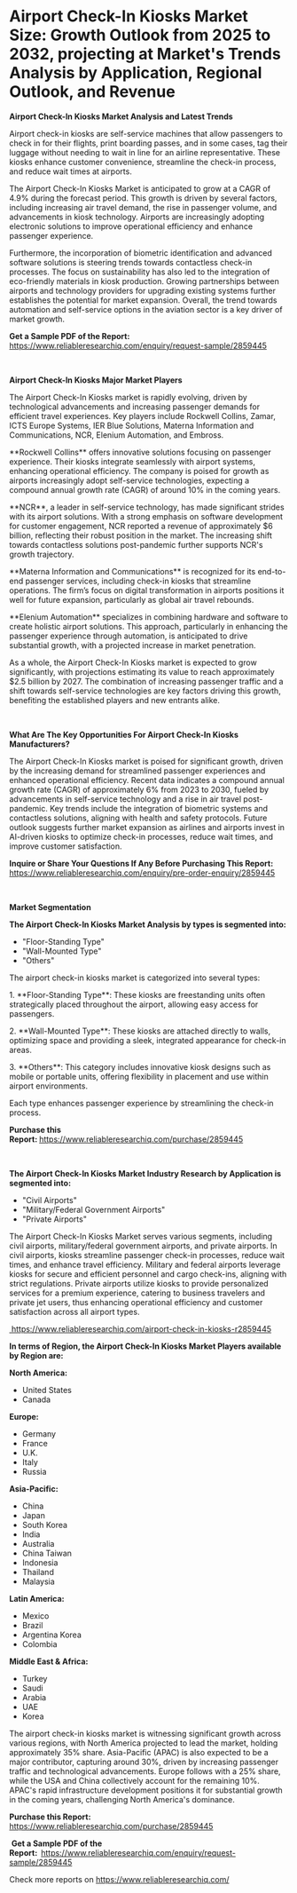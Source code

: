 <p><h1>Airport Check-In Kiosks Market Size: Growth Outlook from 2025 to 2032, projecting at Market's Trends Analysis by Application, Regional Outlook, and Revenue</h1></p><p><strong>Airport Check-In Kiosks Market Analysis and Latest Trends</strong></p>
<p><p>Airport check-in kiosks are self-service machines that allow passengers to check in for their flights, print boarding passes, and in some cases, tag their luggage without needing to wait in line for an airline representative. These kiosks enhance customer convenience, streamline the check-in process, and reduce wait times at airports.</p><p>The Airport Check-In Kiosks Market is anticipated to grow at a CAGR of 4.9% during the forecast period. This growth is driven by several factors, including increasing air travel demand, the rise in passenger volume, and advancements in kiosk technology. Airports are increasingly adopting electronic solutions to improve operational efficiency and enhance passenger experience. </p><p>Furthermore, the incorporation of biometric identification and advanced software solutions is steering trends towards contactless check-in processes. The focus on sustainability has also led to the integration of eco-friendly materials in kiosk production. Growing partnerships between airports and technology providers for upgrading existing systems further establishes the potential for market expansion. Overall, the trend towards automation and self-service options in the aviation sector is a key driver of market growth.</p></p>
<p><strong>Get a Sample PDF of the Report:&nbsp;</strong> <a href="https://www.reliableresearchiq.com/enquiry/request-sample/2859445?utm_campaign=2999&utm_medium=2&utm_source=Github&utm_content=ia&utm_term=12032025&utm_id=airport-check-in-kiosks">https://www.reliableresearchiq.com/enquiry/request-sample/2859445</a></p>
<p>&nbsp;</p>
<p><strong>Airport Check-In Kiosks Major Market Players</strong></p>
<p><p>The Airport Check-In Kiosks market is rapidly evolving, driven by technological advancements and increasing passenger demands for efficient travel experiences. Key players include Rockwell Collins, Zamar, ICTS Europe Systems, IER Blue Solutions, Materna Information and Communications, NCR, Elenium Automation, and Embross.</p><p>**Rockwell Collins** offers innovative solutions focusing on passenger experience. Their kiosks integrate seamlessly with airport systems, enhancing operational efficiency. The company is poised for growth as airports increasingly adopt self-service technologies, expecting a compound annual growth rate (CAGR) of around 10% in the coming years.</p><p>**NCR**, a leader in self-service technology, has made significant strides with its airport solutions. With a strong emphasis on software development for customer engagement, NCR reported a revenue of approximately $6 billion, reflecting their robust position in the market. The increasing shift towards contactless solutions post-pandemic further supports NCR's growth trajectory.</p><p>**Materna Information and Communications** is recognized for its end-to-end passenger services, including check-in kiosks that streamline operations. The firm’s focus on digital transformation in airports positions it well for future expansion, particularly as global air travel rebounds.</p><p>**Elenium Automation** specializes in combining hardware and software to create holistic airport solutions. This approach, particularly in enhancing the passenger experience through automation, is anticipated to drive substantial growth, with a projected increase in market penetration.</p><p>As a whole, the Airport Check-In Kiosks market is expected to grow significantly, with projections estimating its value to reach approximately $2.5 billion by 2027. The combination of increasing passenger traffic and a shift towards self-service technologies are key factors driving this growth, benefiting the established players and new entrants alike.</p></p>
<p>&nbsp;</p>
<p><strong>What Are The Key Opportunities For Airport Check-In Kiosks Manufacturers?</strong></p>
<p><p>The Airport Check-In Kiosks market is poised for significant growth, driven by the increasing demand for streamlined passenger experiences and enhanced operational efficiency. Recent data indicates a compound annual growth rate (CAGR) of approximately 6% from 2023 to 2030, fueled by advancements in self-service technology and a rise in air travel post-pandemic. Key trends include the integration of biometric systems and contactless solutions, aligning with health and safety protocols. Future outlook suggests further market expansion as airlines and airports invest in AI-driven kiosks to optimize check-in processes, reduce wait times, and improve customer satisfaction.</p></p>
<p><strong>Inquire or Share Your Questions If Any Before Purchasing This Report:</strong> <a href="https://www.reliableresearchiq.com/enquiry/pre-order-enquiry/2859445?utm_campaign=2999&utm_medium=2&utm_source=Github&utm_content=ia&utm_term=12032025&utm_id=airport-check-in-kiosks">https://www.reliableresearchiq.com/enquiry/pre-order-enquiry/2859445</a></p>
<p>&nbsp;</p>
<p><strong>Market Segmentation</strong></p>
<p><strong>The Airport Check-In Kiosks Market Analysis by types is segmented into:</strong></p>
<p><ul><li>"Floor-Standing Type"</li><li>"Wall-Mounted Type"</li><li>"Others"</li></ul></p>
<p><p>The airport check-in kiosks market is categorized into several types: </p><p>1. **Floor-Standing Type**: These kiosks are freestanding units often strategically placed throughout the airport, allowing easy access for passengers. </p><p>2. **Wall-Mounted Type**: These kiosks are attached directly to walls, optimizing space and providing a sleek, integrated appearance for check-in areas. </p><p>3. **Others**: This category includes innovative kiosk designs such as mobile or portable units, offering flexibility in placement and use within airport environments. </p><p>Each type enhances passenger experience by streamlining the check-in process.</p></p>
<p><strong>Purchase this Report:&nbsp;</strong><a href="https://www.reliableresearchiq.com/purchase/2859445?utm_campaign=2999&utm_medium=2&utm_source=Github&utm_content=ia&utm_term=12032025&utm_id=airport-check-in-kiosks">https://www.reliableresearchiq.com/purchase/2859445</a></p>
<p>&nbsp;</p>
<p><strong>The Airport Check-In Kiosks Market Industry Research by Application is segmented into:</strong></p>
<p><ul><li>"Civil Airports"</li><li>"Military/Federal Government Airports"</li><li>"Private Airports"</li></ul></p>
<p><p>The Airport Check-In Kiosks Market serves various segments, including civil airports, military/federal government airports, and private airports. In civil airports, kiosks streamline passenger check-in processes, reduce wait times, and enhance travel efficiency. Military and federal airports leverage kiosks for secure and efficient personnel and cargo check-ins, aligning with strict regulations. Private airports utilize kiosks to provide personalized services for a premium experience, catering to business travelers and private jet users, thus enhancing operational efficiency and customer satisfaction across all airport types.</p></p>
<p><a href="https://www.reliableresearchiq.com/airport-check-in-kiosks-r2859445?utm_campaign=2999&utm_medium=2&utm_source=Github&utm_content=ia&utm_term=12032025&utm_id=airport-check-in-kiosks">&nbsp;https://www.reliableresearchiq.com/airport-check-in-kiosks-r2859445</a></p>
<p><strong>In terms of Region, the Airport Check-In Kiosks Market Players available by Region are:</strong></p>
<p>
    <p> <strong> North America: </strong>
        <ul>
            <li>United States</li>
            <li>Canada</li>
        </ul>
        </p> 
    <p> <strong> Europe: </strong>
        <ul>
            <li>Germany</li>
            <li>France</li>
            <li>U.K.</li>
            <li>Italy</li>
            <li>Russia</li>
        </ul>
        </p> 
    <p> <strong> Asia-Pacific: </strong>
        <ul>
            <li>China</li>
            <li>Japan</li>
            <li>South Korea</li>
            <li>India</li>
            <li>Australia</li>
            <li>China Taiwan</li>
            <li>Indonesia</li>
            <li>Thailand</li>
            <li>Malaysia</li>
        </ul>
        </p> 
    <p> <strong> Latin America: </strong>
        <ul>
            <li>Mexico</li>
            <li>Brazil</li>
            <li>Argentina Korea</li>
            <li>Colombia</li>
        </ul>
        </p> 
    <p> <strong> Middle East & Africa: </strong>
        <ul>
            <li>Turkey</li>
            <li>Saudi</li>
            <li>Arabia</li>
            <li>UAE</li>
            <li>Korea</li>
        </ul>
    </p>
    </p>
<p><p>The airport check-in kiosks market is witnessing significant growth across various regions, with North America projected to lead the market, holding approximately 35% share. Asia-Pacific (APAC) is also expected to be a major contributor, capturing around 30%, driven by increasing passenger traffic and technological advancements. Europe follows with a 25% share, while the USA and China collectively account for the remaining 10%. APAC's rapid infrastructure development positions it for substantial growth in the coming years, challenging North America's dominance.</p></p>
<p><strong>Purchase this Report: </strong><a href="https://www.reliableresearchiq.com/purchase/2859445?utm_campaign=2999&utm_medium=2&utm_source=Github&utm_content=ia&utm_term=12032025&utm_id=airport-check-in-kiosks">https://www.reliableresearchiq.com/purchase/2859445</a></p>
<p>&nbsp;<strong>Get a Sample PDF of the Report:&nbsp;&nbsp;</strong><a href="https://www.reliableresearchiq.com/enquiry/request-sample/2859445?utm_campaign=2999&utm_medium=2&utm_source=Github&utm_content=ia&utm_term=12032025&utm_id=airport-check-in-kiosks">https://www.reliableresearchiq.com/enquiry/request-sample/2859445</a></p>
<p><strong></strong></p>
<p>Check more reports on <a href="https://www.reliableresearchiq.com/?utm_campaign=2999&utm_medium=2&utm_source=Github&utm_content=ia&utm_term=12032025&utm_id=airport-check-in-kiosks">https://www.reliableresearchiq.com/</a></p>